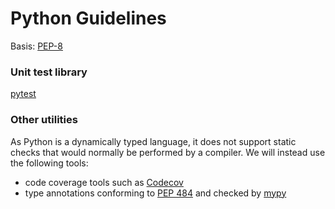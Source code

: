 # Python Guidelines

Basis: [PEP-8](https://peps.python.org/pep-0008/)

### Unit test library

[pytest](https://docs.pytest.org/en/stable/)

### Other utilities

As Python is a dynamically typed language, it does not support static checks that would normally be performed by a compiler.  We will instead use the following tools:

- code coverage tools such as [Codecov](https://github.com/marketplace/codecov)
- type annotations conforming to [PEP 484](https://peps.python.org/pep-0484/) and checked by [mypy](https://www.mypy-lang.org)
